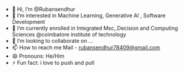 - 👋 Hi, I’m @Rubansendhur
- 👀 I’m interested in Machine Learning, Generative AI , Software Development
- 🌱 I’m currently enrolled in Integrated Msc,.Decision and Computing Sciences @coimbatore institute of technology
- 💞️ I’m looking to collaborate on ...
- 📫 How to reach me Mail - rubansendhur78409@gmail.com
- 😄 Pronouns: He/Him
- ⚡ Fun fact: i love to push and pull

<!---
Rubansendhur/Rubansendhur is a ✨ special ✨ repository because its `README.md` (this file) appears on your GitHub profile.
You can click the Preview link to take a look at your changes.
--->
